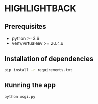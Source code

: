 # HIGHLIGHTBACK

## Prerequisites

- python >=3.6
- venv/virtualenv >= 20.4.6

## Installation of dependencies

```sh
pip install -r requirements.txt
```

## Running the app

```sh
python wsgi.py
```
